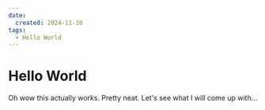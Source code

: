 ```yaml
---
date:
  created: 2024-11-10
tags:
  - Hello World
---
```


# Hello World
Oh wow this actually works. Pretty neat. Let's see what I will come up with...
